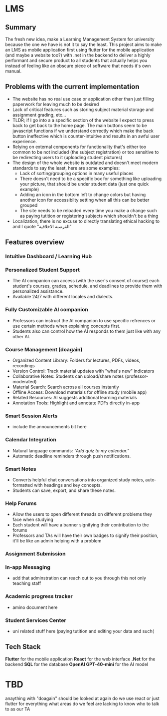 # LMS
## Summary
The fresh new idea, make a Learning Management System for university because the one we have is not it to say the least. This project aims to make an LMS as mobile application first using flutter for the mobile application (and maybe a website too?) with .net in the backend to deliver a highly performant and secure product to all students that actually helps you instead of feeling like an obscure piece of software that needs it's own manual.

## Problems with the current implementation
- The website has no real use case or application other than just filling paperwork for leaving much to be desired
- Lack of critical features such as storing subject material storage and assignment grading, etc...
- TLDR; if I go into a a specific section of the website I expect to press back to get back to the home page. The main buttons seem to be javascript functions if we understand correctly which make the back button ineffective which is counter-intuitive and results in an awful user experience.
- Relying on external components for functionality that's either too common to be not included (the subject registration) or too sensitive to be redirecting users to it (uploading student pictures)
- The design of the whole website is outdated and doesn't meet modern standards to say the least, here are some examples:
    - Lack of sorting/grouping options in many useful places
    - There doesn't need to be a specific box for something like uploading your picture, that should be under student data (just one quick example)
    - Adding an icon in the bottom left to change colors but having another icon for accessibilty setting when all this can be better grouped
    - The site needs to be reloaded every time you make a change such as paying tutition or registering subjects which shouldn't be a thing
- Localization, there is no excuse to directly translating ethical hacking to and I quote "القرصنة الاخلاقية"


## Features overview

### Intuitive Dashboard / Learning Hub



### Personalized Student Support

* The AI companion can access (with the user's consent of course) each student's courses, grades, schedule, and deadlines to provide them with personalized assistance.
* Available 24/7 with different locales and dialects.

### Fully Customizable AI companion

* Professors can instruct the AI companion to use specific refrences or use certain methods when explaining concepts first.
* Students also can control how the AI responds to them just like with any other AI.

### Course Management (doagain)

* Organized Content Library: Folders for lectures, PDFs, videos, recordings
* Version Control: Track material updates with "what's new" indicators
* Collaborative Notes: Students can upload/share notes (professor-moderated)
* Material Search: Search across all courses instantly
* Offline Access: Download materials for offline study (mobile app)
* Related Resources: AI suggests additional learning materials
* Annotation Tools: Highlight and annotate PDFs directly in-app

### Smart Session Alerts

* include the announcements bit here

### Calendar Integration

* Natural language commands: *“Add quiz to my calendar.”*
* Automatic deadline reminders through push notifications.

### Smart Notes

* Converts helpful chat conversations into organized study notes, auto-formatted with headings and key concepts.
* Students can save, export, and share these notes.

### Help Forums
* Allow the users to open different threads on different problems they face when studying
* Each student will have a banner signifying their contribution to the forums
* Professors and TAs will have their own badges to signify their position, it'll be like an admin helping with a problem

### Assignment Submission



### In-app Messaging

* add that adminstration can reach out to you through this not only teaching staff

### Academic progress tracker

* amino document here

### Student Services Center

* uni related stuff here (paying tutition and editing your data and such(

## Tech Stack
**Flutter** for the mobile application
**React** for the web interface
**.Net** for the backend
**SQL** for the database
**OpenAI GPT-40-mini** for the AI model


# TBD
anaything with "doagain" should be looked at again
do we use react or just flutter for everything
what areas do we feel are lacking to know who to talk to as our TA


